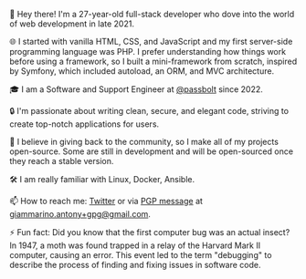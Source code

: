 🚀 Hey there! I'm a 27-year-old full-stack developer who dove into the world of web development in late 2021. 

🌐 I started with vanilla HTML, CSS, and JavaScript and my first server-side programming language was PHP. I prefer understanding how things work before using a framework, so I built a mini-framework from scratch, inspired by Symfony, which included autoload, an ORM, and MVC architecture.


🎓 I am a Software and Support Engineer at [@passbolt](https://www.github.com/passbolt) since 2022.


🔒 I'm passionate about writing clean, secure, and elegant code, striving to create top-notch applications for users.


🌟 I believe in giving back to the community, so I make all of my projects open-source. Some are still in development and will be open-sourced once they reach a stable version.


🛠️ I am really familiar with Linux, Docker, Ansible. 


📫 How to reach me: [Twitter](https://www.twitter.com/asyncmaster) or via [PGP message](https://gist.github.com/asyncmagician/cd83274e6c66b120b6a8e75799c6cc5e) at [giammarino.antony+gpg@gmail.com](mailto:giammarino.antony+gpg@gmail.com).

⚡ Fun fact: Did you know that the first computer bug was an actual insect? In 1947, a moth was found trapped in a relay of the Harvard Mark II computer, causing an error. This event led to the term "debugging" to describe the process of finding and fixing issues in software code.
